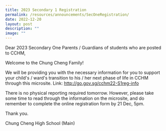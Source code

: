 ```yaml
---
title: 2023 Secondary 1 Registration
permalink: /resources/announcements/SecOneRegistration/
date: 2022-12-20
layout: post
description: ""
image: ""
---
```

Dear 2023 Secondary One Parents / Guardians of students who are posted to CCHM,

Welcome to the Chung Cheng Family! 

We will be providing you with the necessary information for you to support your child's / ward's transition to his / her next phase of life in CCHM through this microsite.
Link: http://go.gov.sg/cchm22-S1reg-info

There is no physical reporting required tomorrow. However, please take some time to read through the information on the microsite, and do remember to complete the online registration form by 21 Dec, 5pm. 

Thank you. 

Chung Cheng High School (Main) 